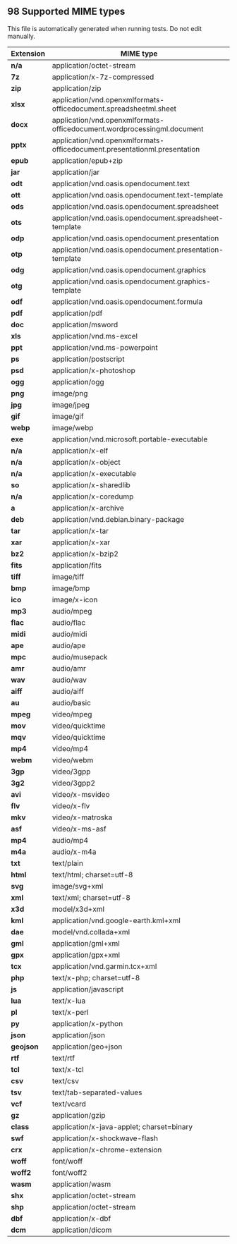 ## 98 Supported MIME types
This file is automatically generated when running tests. Do not edit manually.

Extension | MIME type
--------- | --------
**n/a** | application/octet-stream
**7z** | application/x-7z-compressed
**zip** | application/zip
**xlsx** | application/vnd.openxmlformats-officedocument.spreadsheetml.sheet
**docx** | application/vnd.openxmlformats-officedocument.wordprocessingml.document
**pptx** | application/vnd.openxmlformats-officedocument.presentationml.presentation
**epub** | application/epub+zip
**jar** | application/jar
**odt** | application/vnd.oasis.opendocument.text
**ott** | application/vnd.oasis.opendocument.text-template
**ods** | application/vnd.oasis.opendocument.spreadsheet
**ots** | application/vnd.oasis.opendocument.spreadsheet-template
**odp** | application/vnd.oasis.opendocument.presentation
**otp** | application/vnd.oasis.opendocument.presentation-template
**odg** | application/vnd.oasis.opendocument.graphics
**otg** | application/vnd.oasis.opendocument.graphics-template
**odf** | application/vnd.oasis.opendocument.formula
**pdf** | application/pdf
**doc** | application/msword
**xls** | application/vnd.ms-excel
**ppt** | application/vnd.ms-powerpoint
**ps** | application/postscript
**psd** | application/x-photoshop
**ogg** | application/ogg
**png** | image/png
**jpg** | image/jpeg
**gif** | image/gif
**webp** | image/webp
**exe** | application/vnd.microsoft.portable-executable
**n/a** | application/x-elf
**n/a** | application/x-object
**n/a** | application/x-executable
**so** | application/x-sharedlib
**n/a** | application/x-coredump
**a** | application/x-archive
**deb** | application/vnd.debian.binary-package
**tar** | application/x-tar
**xar** | application/x-xar
**bz2** | application/x-bzip2
**fits** | application/fits
**tiff** | image/tiff
**bmp** | image/bmp
**ico** | image/x-icon
**mp3** | audio/mpeg
**flac** | audio/flac
**midi** | audio/midi
**ape** | audio/ape
**mpc** | audio/musepack
**amr** | audio/amr
**wav** | audio/wav
**aiff** | audio/aiff
**au** | audio/basic
**mpeg** | video/mpeg
**mov** | video/quicktime
**mqv** | video/quicktime
**mp4** | video/mp4
**webm** | video/webm
**3gp** | video/3gpp
**3g2** | video/3gpp2
**avi** | video/x-msvideo
**flv** | video/x-flv
**mkv** | video/x-matroska
**asf** | video/x-ms-asf
**mp4** | audio/mp4
**m4a** | audio/x-m4a
**txt** | text/plain
**html** | text/html; charset=utf-8
**svg** | image/svg+xml
**xml** | text/xml; charset=utf-8
**x3d** | model/x3d+xml
**kml** | application/vnd.google-earth.kml+xml
**dae** | model/vnd.collada+xml
**gml** | application/gml+xml
**gpx** | application/gpx+xml
**tcx** | application/vnd.garmin.tcx+xml
**php** | text/x-php; charset=utf-8
**js** | application/javascript
**lua** | text/x-lua
**pl** | text/x-perl
**py** | application/x-python
**json** | application/json
**geojson** | application/geo+json
**rtf** | text/rtf
**tcl** | text/x-tcl
**csv** | text/csv
**tsv** | text/tab-separated-values
**vcf** | text/vcard
**gz** | application/gzip
**class** | application/x-java-applet; charset=binary
**swf** | application/x-shockwave-flash
**crx** | application/x-chrome-extension
**woff** | font/woff
**woff2** | font/woff2
**wasm** | application/wasm
**shx** | application/octet-stream
**shp** | application/octet-stream
**dbf** | application/x-dbf
**dcm** | application/dicom
